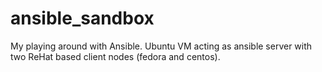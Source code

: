 # ansible_sandbox
My playing around with Ansible. Ubuntu VM acting as ansible server with two ReHat based client nodes (fedora and centos).
